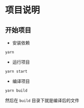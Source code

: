 # 项目说明

## 开始项目

- 安装依赖

```
yarn
```

- 运行项目

```
yarn start
```

- 编译项目

```
yarn build
```

然后在 `build` 目录下就是编译后的文件